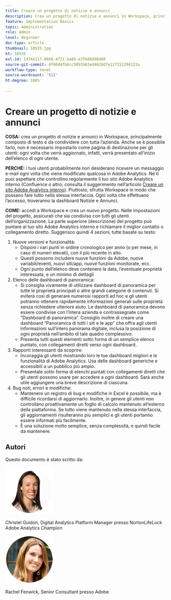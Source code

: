 ```yaml
---
title: Creare un progetto di notizie e annunci
description: Crea un progetto di notizie e annunci in Workspace, principalmente composto di testo e da condividere con tutta l’azienda.
feature: Implementation Basics
topic: Administration
role: Admin
level: Beginner
doc-type: article
thumbnail: 10535.jpg
kt: 10535
exl-id: 1474e117-8668-4f21-ba86-e3fb88d98468
source-git-commit: df00d4fb8cc5093903ed4628dfe12f152294123a
workflow-type: tm+mt
source-wordcount: '512'
ht-degree: 100%

---
```


# Creare un progetto di notizie e annunci

**COSA:** crea un progetto di notizie e annunci in Workspace, principalmente composto di testo e da condividere con tutta l’azienda. Anche se è possibile farlo, non è necessario impostarlo come pagina di destinazione per gli utenti: ogni volta che verrà aggiornato, infatti, verrà presentato all’inizio dell’elenco di ogni utente.

**PERCHÉ:** i tuoi utenti probabilmente non desiderano ricevere un messaggio e-mail ogni volta che viene modificato qualcosa in Adobe Analytics. Né ti puoi aspettare che controllino regolarmente il tuo sito Adobe Analytics interno (Confluence o altro; consulta il suggerimento nell’articolo [Creare un sito Adobe Analytics interno](create-an-internal-adobe-analytics-site.md)). Piuttosto, sfrutta Workspace in modo che possano fare tutto nella stessa interfaccia. Ogni volta che effettuano l’accesso, troveranno la dashboard Notizie e Annunci.

**COME:** accedi a Workspace e crea un nuovo progetto. Nelle impostazioni del progetto, assicurati che sia condiviso con tutti gli utenti dell’organizzazione. La parte superiore (descrizione) del progetto può puntare al tuo sito Adobe Analytics interno e richiamare il miglior contatto o collegamento diretto. Suggerisco quindi 4 sezioni, tutte basate su testo:
1. Nuove versioni e funzionalità:
   * Disponi i vari punti in ordine cronologico per anno (o per mese, in caso di numeri elevati), con il più recente in alto.
   * Questi possono includere nuove funzioni da Adobe, nuove variabili/eventi, nuovi siti/app, nuove funzioni monitorate, ecc.
   * Ogni punto dell’elenco deve contenere la data, l’eventuale proprietà interessata, e un minimo di dettagli
1. Elenco delle dashboard di panoramica:
   * Si consiglia vivamente di utilizzare dashboard di panoramica per tutte le proprietà principali o altre grandi categorie di contenuti. Si eviterà così di generare numerosi rapporti ad hoc e gli utenti potranno ottenere rapidamente informazioni generali sulle proprietà senza richiedere ulteriore aiuto. Le dashboard di panoramica devono essere condivise con l’intera azienda e contrassegnate come “Dashboard di panoramica”. Consiglio inoltre di creare una dashboard “Panoramica di tutti i siti e le app” che offra agli utenti informazioni sull’intero panorama digitale, inclusa la posizione di ogni proprietà nell’ambito di tale quadro complessivo.
   * Presenta tutti questi elementi sotto forma di un semplice elenco puntato, con collegamenti diretti verso ogni dashboard.
1. Rapporti interessanti da scoprire:
   * Incoraggia gli utenti mostrando loro le tue dashboard migliori e le funzionalità di Adobe Analytics. Usa delle dashboard generiche e accessibili a un pubblico più ampio.
   * Presentale sotto forma di elenchi puntati con collegamenti diretti che gli utenti possono usare per accedere a ogni dashboard. Sarà anche utile aggiungere una breve descrizione di ciascuna.
1. Bug noti, errori e modifiche:
   * Mantenere un registro di bug e modifiche in Excel è possibile, ma è difficile ricordarsi di aggiornarlo. Inoltre, in genere gli utenti non controllano proattivamente un foglio di calcolo mantenuto all’esterno della piattaforma. Se tutto viene mantenuto nella stessa interfaccia, gli aggiornamenti risulteranno più semplici e gli utenti portanno essere informati più facilmente.
   * È una soluzione molto semplice, senza complessità, e quindi facile da mantenere.

## Autori

Questo documento è stato scritto da:

![Christel Guidon](assets/Christel-Headshot-150.png)

Christel Guidon, Digital Analytics Platform Manager presso NortonLifeLock 
Adobe Analytics Champion

![Rachel Fenwick](assets/Rachel-Fenwick-150.png)

Rachel Fenwick, Senior Consultant presso Adobe
